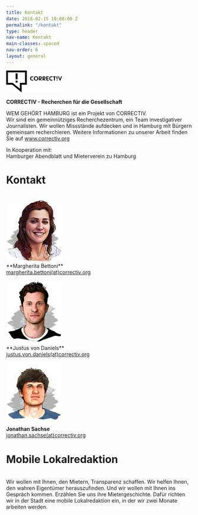 ```yaml
---
title: Kontakt
date: 2018-02-15 10:08:00 Z
permalink: "/kontakt"
type: header
nav-name: Kontakt
main-classes: spaced
nav-order: 6
layout: general
---
```


<img src="/assets/images/logos/correctiv.jpg" width="30%">

**CORRECTIV - Recherchen für die Gesellschaft**

WEM GEHÖRT HAMBURG ist ein Projekt von CORRECTIV.<br>
Wir sind ein gemeinnütziges Recherchezentrum,
ein Team investigativer Journalisten. Wir wollen
Missstände aufdecken und in Hamburg mit Bürgern
gemeinsam recherchieren. Weitere Informationen zu unserer Arbeit finden Sie auf <a style="color: #e5007d" href="https://correctiv.org" target="blank">www.correctiv.org</a>

In Kooperation mit:<br>
Hamburger Abendblatt und Mieterverein zu Hamburg

# Kontakt
<br>
<img src="/assets/images/margherita-Bettoni.png" width="30%"><br>
**Margherita Bettoni**<br>
<a href="mailto:margherita.bettoni@correctiv.org">margherita.bettoni(at)correctiv.org</a>
<br><br>
<img src="/assets/images/justus-von-daniels.png" width="30%"><br>
**Justus von Daniels**<br>
<a href="mailto:justus.von.daniels@correctiv.org">justus.von.daniels(at)correctiv.org</a><br>

<img src="/assets/images/jonathan-sachse.png" width="30%"><br>
**Jonathan Sachse**<br>
<a href="mailto:jonathan.sachse@correctiv.org">jonathan.sachse(at)correctiv.org</a><br>

# Mobile Lokalredaktion
<br>
Wir wollen mit Ihnen, den Mietern, Transparenz
schaffen. Wir helfen Ihnen, den wahren
Eigentümer herauszufinden. Und wir wollen mit
Ihnen ins Gespräch kommen. Erzählen Sie uns ihre
Mietergeschichte. Dafür richten wir in der Stadt eine
mobile Lokalredaktion ein, in der wir zwei Monate
arbeiten werden.